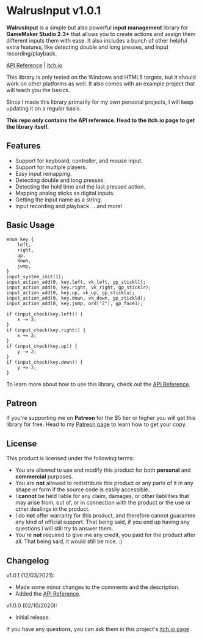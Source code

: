 # WalrusInput v1.0.1
 
**WalrusInput** is a simple but also powerful **input management** library for **GameMaker Studio 2.3+** that allows you to create actions and assign them different inputs them with ease. It also includes a bunch of other helpful extra features, like detecting double and long presses, and input recording/playback.

[API Reference](https://github.com/MorsGames/WalrusInputAPIReference/wiki) | [itch.io](https://mors-games.itch.io/WalrusInput)

This library is only tested on the Windows and HTML5 targets, but it should work on other platforms as well. It also comes with an example project that will teach you the basics.

Since I made this library primarily for my own personal projects, I will keep updating it on a regular basis.

**This repo only contains the API reference. Head to the itch.io page to get the library itself.**


## Features
- Support for keyboard, controller, and mouse input.
- Support for multiple players.
- Easy input remapping.
- Detecting double and long presses.
- Detecting the hold time and the last pressed action.
- Mapping analog sticks as digital inputs.
- Getting the input name as a string.
- Input recording and playback.
...and more!


## Basic Usage

```gml
enum key {
    left,
    right,
    up,
    down,
    jump,
}
input_system_init(1);
input_action_add(0, key.left, vk_left, gp_stickll);
input_action_add(0, key.right, vk_right, gp_sticklr);
input_action_add(0, key.up, vk_up, gp_sticklu);
input_action_add(0, key.down, vk_down, gp_stickld);
input_action_add(0, key.jump, ord("Z"), gp_face1);
```

```gml
if (input_check(key.left)) {
    x -= 2;
}
if (input_check(key.right)) {
    x += 2;
}
if (input_check(key.up)) {
    y -= 2;
}
if (input_check(key.down)) {
    y += 2;
}
```

To learn more about how to use this library, check out the [API Reference](https://github.com/MorsGames/WalrusInputAPIReference/wiki).


## Patreon
If you're supporting me on **Patreon** for the $5 tier or higher you will get this library for free. Head to my [Patreon page](https://www.patreon.com/MorsGames) to learn how to get your copy.


## License
This product is licensed under the following terms:
- You are allowed to use and modify this product for both **personal** and **commercial** purposes.
- You are **not** allowed to redistribute this product or any parts of it in any shape or form if the source code is easily accessible.
- I **cannot** be held liable for any claim, damages, or other liabilities that may arise from, out of, or in connection with the product or the use or other dealings in the product.
- I do **not** offer warranty for this product, and therefore cannot guarantee any kind of official support. That being said, if you end up having any questions I will still try to answer them.
- You're **not** required to give me any credit, you paid for the product after all. That being said, it would still be nice. :)


## Changelog
v1.0.1 (12/03/2021):
- Made some minor changes to the comments and the description.
- Added the [API Reference](https://github.com/MorsGames/WalrusInputAPIReference/wiki).

v1.0.0 (02/10/2020):
- Initial release.

If you have any questions, you can ask them in this project's [itch.io page](https://mors-games.itch.io/WalrusInput).